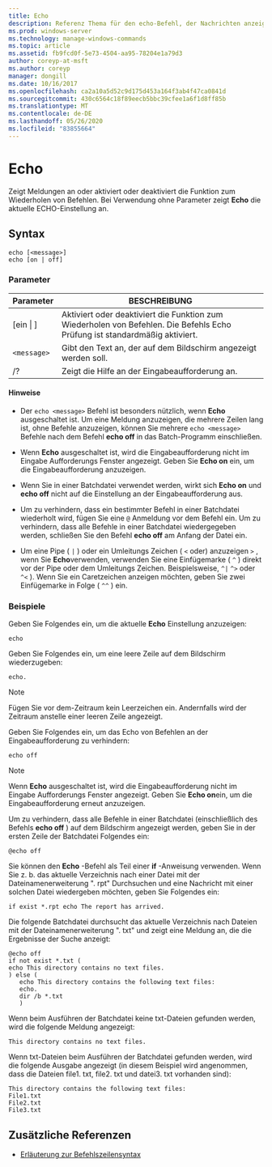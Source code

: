 ```yaml
---
title: Echo
description: Referenz Thema für den echo-Befehl, der Nachrichten anzeigt oder das Befehls Echo Feature aktiviert oder deaktiviert.
ms.prod: windows-server
ms.technology: manage-windows-commands
ms.topic: article
ms.assetid: fb9fcd0f-5e73-4504-aa95-78204e1a79d3
author: coreyp-at-msft
ms.author: coreyp
manager: dongill
ms.date: 10/16/2017
ms.openlocfilehash: ca2a10a5d52c9d175d453a164f3ab4f47ca0841d
ms.sourcegitcommit: 430c6564c18f89eecb5bbc39cfee1a6f1d8ff85b
ms.translationtype: MT
ms.contentlocale: de-DE
ms.lasthandoff: 05/26/2020
ms.locfileid: "83855664"
---
```

# <a name="echo"></a>Echo

Zeigt Meldungen an oder aktiviert oder deaktiviert die Funktion zum Wiederholen von Befehlen. Bei Verwendung ohne Parameter zeigt **Echo** die aktuelle ECHO-Einstellung an.

## <a name="syntax"></a>Syntax

```
echo [<message>]
echo [on | off]
```

### <a name="parameters"></a>Parameter

| Parameter | BESCHREIBUNG |
| --------- | ----------- |
| [ein \| ] | Aktiviert oder deaktiviert die Funktion zum Wiederholen von Befehlen. Die Befehls Echo Prüfung ist standardmäßig aktiviert. |
| `<message>` | Gibt den Text an, der auf dem Bildschirm angezeigt werden soll. |
| /? | Zeigt die Hilfe an der Eingabeaufforderung an. |

#### <a name="remarks"></a>Hinweise

- Der `echo <message>` Befehl ist besonders nützlich, wenn **Echo** ausgeschaltet ist. Um eine Meldung anzuzeigen, die mehrere Zeilen lang ist, ohne Befehle anzuzeigen, können Sie mehrere `echo <message>` Befehle nach dem Befehl **echo off** in das Batch-Programm einschließen.

- Wenn **Echo** ausgeschaltet ist, wird die Eingabeaufforderung nicht im Eingabe Aufforderungs Fenster angezeigt. Geben Sie **Echo on** ein, um die Eingabeaufforderung anzuzeigen.

- Wenn Sie in einer Batchdatei verwendet werden, wirkt sich **Echo on** und **echo off** nicht auf die Einstellung an der Eingabeaufforderung aus.

- Um zu verhindern, dass ein bestimmter Befehl in einer Batchdatei wiederholt wird, fügen Sie eine `@` Anmeldung vor dem Befehl ein. Um zu verhindern, dass alle Befehle in einer Batchdatei wiedergegeben werden, schließen Sie den Befehl **echo off** am Anfang der Datei ein.

- Um eine Pipe ( `|` ) oder ein Umleitungs Zeichen ( `<` oder) anzuzeigen `>` , wenn Sie **Echo**verwenden, verwenden Sie eine Einfügemarke ( `^` ) direkt vor der Pipe oder dem Umleitungs Zeichen. Beispielsweise, `^|` `^>` oder `^<` ). Wenn Sie ein Caretzeichen anzeigen möchten, geben Sie zwei Einfügemarke in Folge ( `^^` ) ein.

### <a name="examples"></a>Beispiele

Geben Sie Folgendes ein, um die aktuelle **Echo** Einstellung anzuzeigen:

```
echo
```

Geben Sie Folgendes ein, um eine leere Zeile auf dem Bildschirm wiederzugeben:

```
echo.
```

> [!NOTE]
> Fügen Sie vor dem-Zeitraum kein Leerzeichen ein. Andernfalls wird der Zeitraum anstelle einer leeren Zeile angezeigt.

Geben Sie Folgendes ein, um das Echo von Befehlen an der Eingabeaufforderung zu verhindern:

```
echo off
```

> [!NOTE]
> Wenn **Echo** ausgeschaltet ist, wird die Eingabeaufforderung nicht im Eingabe Aufforderungs Fenster angezeigt. Geben Sie **Echo on**ein, um die Eingabeaufforderung erneut anzuzeigen.

Um zu verhindern, dass alle Befehle in einer Batchdatei (einschließlich des Befehls **echo off** ) auf dem Bildschirm angezeigt werden, geben Sie in der ersten Zeile der Batchdatei Folgendes ein:

```
@echo off
```

Sie können den **Echo** -Befehl als Teil einer **if** -Anweisung verwenden. Wenn Sie z. b. das aktuelle Verzeichnis nach einer Datei mit der Dateinamenerweiterung ". rpt" Durchsuchen und eine Nachricht mit einer solchen Datei wiedergeben möchten, geben Sie Folgendes ein:

```
if exist *.rpt echo The report has arrived.
```

Die folgende Batchdatei durchsucht das aktuelle Verzeichnis nach Dateien mit der Dateinamenerweiterung ". txt" und zeigt eine Meldung an, die die Ergebnisse der Suche anzeigt:

```
@echo off
if not exist *.txt (
echo This directory contains no text files.
) else (
   echo This directory contains the following text files:
   echo.
   dir /b *.txt
   )
```

Wenn beim Ausführen der Batchdatei keine txt-Dateien gefunden werden, wird die folgende Meldung angezeigt:

```
This directory contains no text files.
```

Wenn txt-Dateien beim Ausführen der Batchdatei gefunden werden, wird die folgende Ausgabe angezeigt (in diesem Beispiel wird angenommen, dass die Dateien file1. txt, file2. txt und datei3. txt vorhanden sind):

```
This directory contains the following text files:
File1.txt
File2.txt
File3.txt
```

## <a name="additional-references"></a>Zusätzliche Referenzen

- [Erläuterung zur Befehlszeilensyntax](command-line-syntax-key.md)
